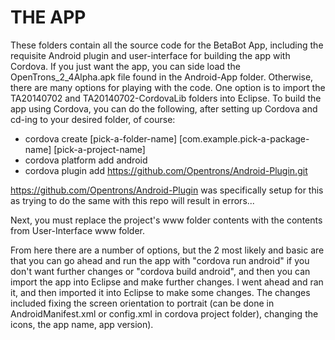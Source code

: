 THE APP
======
These folders contain all the source code for the BetaBot App, including the requisite Android plugin and user-interface for building the app with Cordova. If you just want the app, you can side load the OpenTrons_2_4Alpha.apk file found in the Android-App folder. Otherwise, there are many options for playing with the code. One option is to import the TA20140702 and TA20140702-CordovaLib folders into Eclipse. To build the app using Cordova, you can do the following, after setting up Cordova and cd-ing to your desired folder, of course:

- cordova create [pick-a-folder-name] [com.example.pick-a-package-name] [pick-a-project-name]
- cordova platform add android
- cordova plugin add https://github.com/Opentrons/Android-Plugin.git

https://github.com/Opentrons/Android-Plugin was specifically setup for this as trying to do the same with this repo will result in errors...

Next, you must replace the project's www folder contents with the contents from User-Interface www folder.

From here there are a number of options, but the 2 most likely and basic are that you can go ahead and run the app with "cordova run android" if you don't want further changes or "cordova build android", and then you can import the app into Eclipse and make further changes. I went ahead and ran it, and then imported it into Eclipse to make some changes. The changes included fixing the screen orientation to portrait (can be done in AndroidManifest.xml or config.xml in cordova project folder), changing the icons, the app name, app version).


